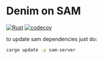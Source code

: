 # Denim on SAM

[![Rust](https://github.com/SAM-Research/denim-on-sam/actions/workflows/rust.yml/badge.svg)](https://github.com/SAM-Research/denim-on-sam/actions/workflows/rust.yml)
[![codecov](https://codecov.io/gh/SAM-Research/denim-on-sam/graph/badge.svg?token=LeCEZUDsc9)](https://codecov.io/gh/SAM-Research/denim-on-sam)

to update sam dependencies just do:

```sh
cargo update -p sam-server
```
